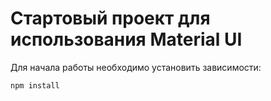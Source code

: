 # Стартовый проект для использования Material UI

Для начала работы необходимо установить зависимости:
```
npm install
```
